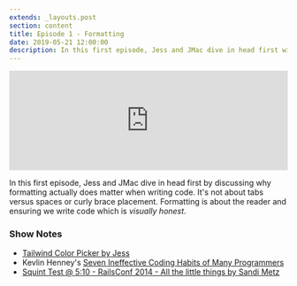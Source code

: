 ```yaml
---
extends: _layouts.post
section: content
title: Episode 1 - Formatting
date: 2019-05-21 12:00:00
description: In this first episode, Jess and JMac dive in head first with why formatting actually does matter when writing code.
---
```

<iframe src="https://share.transistor.fm/e/27be6b4c" width="100%" height="180" frameborder="0" scrolling="no" seamless="true" style="width:100%; height:180px;"></iframe>

In this first episode, Jess and JMac dive in head first by discussing why formatting actually does matter when writing code. It's not about tabs versus spaces or curly brace placement. Formatting is about the reader and ensuring we write code which is _visually honest_.

### Show Notes
- [Tailwind Color Picker by Jess](https://tailwind-color-picker.jessarcher.com/)
- Kevlin Henney's [Seven Ineffective Coding Habits of Many Programmers](https://www.infoq.com/presentations/7-ineffective-coding-habits)
- [Squint Test @ 5:10 - RailsConf 2014 - All the little things by Sandi Metz](https://youtu.be/8bZh5LMaSmE?t=310)
